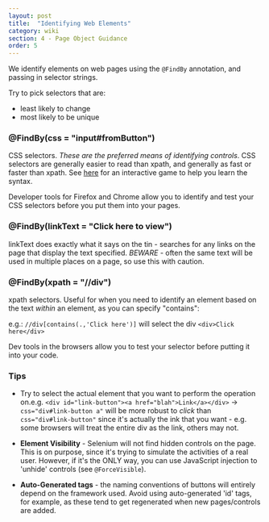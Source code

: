 ```yaml
---
layout: post
title:  "Identifying Web Elements"
category: wiki
section: 4 - Page Object Guidance
order: 5
---
```

We identify elements on web pages using the `@FindBy` annotation, and passing in selector strings.

Try to pick selectors that are:

* least likely to change
* most likely to be unique

### @FindBy(css = "input#fromButton")

CSS selectors. _These are the preferred means of identifying controls_.
CSS selectors are generally easier to read than xpath, and generally as fast or faster than xpath.
See [here](https://flukeout.github.io) for an interactive game to help you learn the syntax.

Developer tools for Firefox and Chrome allow you to identify and test your CSS selectors before you put them into your pages.

### @FindBy(linkText = "Click here to view")

linkText does exactly what it says on the tin - searches for any links on the page that display the text specified.
_BEWARE_ - often the same text will be used in multiple places on a page, so use this with caution.

### @FindBy(xpath = "//div")

xpath selectors. Useful for when you need to identify an element based on the text
_within_ an element, as you can specify "contains":

e.g.: `//div[contains(.,'Click here')]` will select the div `<div>Click here</div>`

Dev tools in the browsers allow you to test your selector before putting it into your code.

### Tips

* Try to select the actual element that you want to perform the operation on.e.g.
`<div id="link-button"><a href="blah">Link</a></div>` -> `css="div#link-button a"`
will be more robust to _click_ than `css="div#link-button"` since it's actually the 
ink that you want - e.g. some browsers will treat the entire div as the link, others may not.

* **Element Visibility** -  Selenium will not find hidden controls on the page.
This is on purpose, since it's trying to simulate the activities of a real user.
However, if it's the ONLY way, you can use JavaScript injection to 'unhide' controls (see `@ForceVisible`).

* **Auto-Generated tags** - the naming conventions of buttons will entirely depend on the framework used.
Avoid using auto-generated 'id' tags, for example, as these tend to get regenerated when new pages/controls are added.
